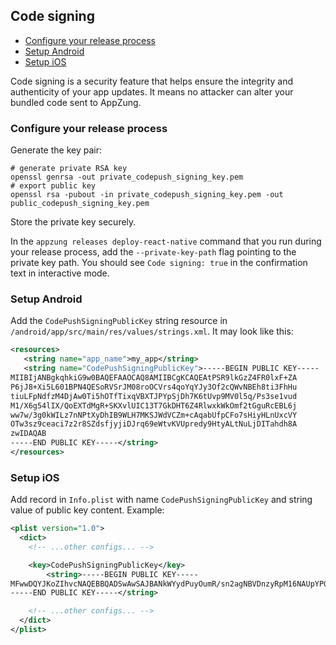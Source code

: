 ## Code signing

- [Configure your release process](#configure-your-release-process)
- [Setup Android](#setup-android)
- [Setup iOS](#setup-ios)

Code signing is a security feature that helps ensure the integrity and authenticity of your app updates.
It means no attacker can alter your bundled code sent to AppZung.

### Configure your release process

Generate the key pair:

```shell
# generate private RSA key
openssl genrsa -out private_codepush_signing_key.pem
# export public key
openssl rsa -pubout -in private_codepush_signing_key.pem -out public_codepush_signing_key.pem
```

Store the private key securely.

In the `appzung releases deploy-react-native` command that you run during your release process, add the `--private-key-path` flag pointing to the private key path.
You should see `Code signing: true` in the confirmation text in interactive mode.

### Setup Android

Add the `CodePushSigningPublicKey` string resource in `/android/app/src/main/res/values/strings.xml`. It may look like this:

```xml
<resources>
   <string name="app_name">my_app</string>
   <string name="CodePushSigningPublicKey">-----BEGIN PUBLIC KEY-----
MIIBIjANBgkqhkiG9w0BAQEFAAOCAQ8AMIIBCgKCAQEAtPSR9lkGzZ4FR0lxF+ZA
P6jJ8+Xi5L601BPN4QESoRVSrJM08roOCVrs4qoYqYJy3Of2cQWvNBEh8ti3FhHu
tiuLFpNdfzM4DjAw0Ti5hOTfTixqVBXTJPYpSjDh7K6tUvp9MV0l5q/Ps3se1vud
M1/X6g54lIX/QoEXTdMgR+SKXvlUIC13T7GkDHT6Z4RlwxkWkOmf2tGguRcEBL6j
ww7w/3g0kWILz7nNPtXyDhIB9WLH7MKSJWdVCZm+cAqabUfpCFo7sHiyHLnUxcVY
OTw3sz9ceaci7z2r8SZdsfjyjiDJrq69eWtvKVUpredy9HtyALtNuLjDITahdh8A
zwIDAQAB
-----END PUBLIC KEY-----</string>
</resources>
```

### Setup iOS

Add record in `Info.plist` with name `CodePushSigningPublicKey` and string value of public key content. Example:

```xml
<plist version="1.0">
  <dict>
    <!-- ...other configs... -->

    <key>CodePushSigningPublicKey</key>
        <string>-----BEGIN PUBLIC KEY-----
MFwwDQYJKoZIhvcNAQEBBQADSwAwSAJBANkWYydPuyOumR/sn2agNBVDnzyRpM16NAUpYPGxNgjSEp0etkDNgzzdzyvyl+OsAGBYF3jCxYOXozum+uV5hQECAwEAAQ==
-----END PUBLIC KEY-----</string>

    <!-- ...other configs... -->
  </dict>
</plist>
```
